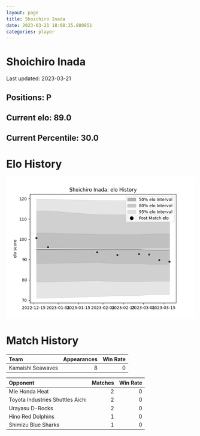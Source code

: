 ```yaml
---  
layout: page  
title: Shoichiro Inada  
date: 2023-03-21 18:08:25.880951  
categories: player  
---
```

# Shoichiro Inada


Last updated: 2023-03-21
## Positions: P

## Current elo: 89.0

## Current Percentile: 30.0

# Elo History


![elo history](history_ShoichiroInada.png)
# Match History


| Team              |   Appearances |   Win Rate |
|:------------------|--------------:|-----------:|
| Kamaishi Seawaves |             8 |          0 |

| Opponent                         |   Matches |   Win Rate |
|:---------------------------------|----------:|-----------:|
| Mie Honda Heat                   |         2 |          0 |
| Toyota Industries Shuttles Aichi |         2 |          0 |
| Urayasu D-Rocks                  |         2 |          0 |
| Hino Red Dolphins                |         1 |          0 |
| Shimizu Blue Sharks              |         1 |          0 |